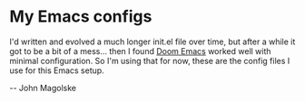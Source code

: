 My Emacs configs
================

I'd written and evolved a much longer init.el file over time, but after a while it got to be a bit of a mess...
then I found [Doom Emacs](https://github.com/doomemacs/doomemacs/blob/master/docs/faq.org)
worked well with minimal configuration. So I'm using that for now, these are the config files I use for this Emacs setup.

-- John Magolske

